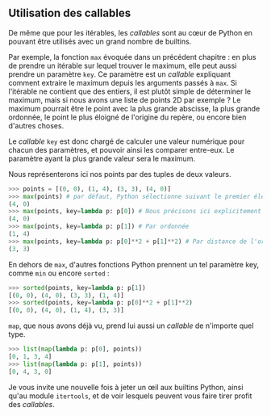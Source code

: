 ## Utilisation des callables

De même que pour les itérables, les *callables* sont au cœur de Python en pouvant être utilisés avec un grand nombre de builtins.

Par exemple, la fonction `max` évoquée dans un précédent chapitre : en plus de prendre un itérable sur lequel trouver le maximum, elle peut aussi prendre un paramètre `key`. Ce paramètre est un *callable* expliquant comment extraire le maximum depuis les arguments passés à `max`.
Si l'itérable ne contient que des entiers, il est plutôt simple de déterminer le maximum, mais si nous avons une liste de points 2D par exemple ?
Le maximum pourrait être le point avec la plus grande abscisse, la plus grande ordonnée, le point le plus éloigné de l'origine du repère, ou encore bien d'autres choses.

Le *callable* `key` est donc chargé de calculer une valeur numérique pour chacun des paramètres, et pouvoir ainsi les comparer entre-eux. Le paramètre ayant la plus grande valeur sera le maximum.

Nous représenterons ici nos points par des tuples de deux valeurs.

```python
>>> points = [(0, 0), (1, 4), (3, 3), (4, 0)]
>>> max(points) # par défaut, Python sélectionne suivant le premier élément, soit l'abscisse
(4, 0)
>>> max(points, key=lambda p: p[0]) # Nous précisons ici explicitement la sélection par l'abscisse
(4, 0)
>>> max(points, key=lambda p: p[1]) # Par ordonnée
(1, 4)
>>> max(points, key=lambda p: p[0]**2 + p[1]**2) # Par distance de l'origine
(3, 3)
```

En dehors de `max`, d'autres fonctions Python prennent un tel paramètre key, comme `min` ou encore `sorted` :

```python
>>> sorted(points, key=lambda p: p[1])
[(0, 0), (4, 0), (3, 3), (1, 4)]
>>> sorted(points, key=lambda p: p[0]**2 + p[1]**2)
[(0, 0), (4, 0), (1, 4), (3, 3)]
```

`map`, que nous avons déjà vu, prend lui aussi un *callable* de n'importe quel type.

```python
>>> list(map(lambda p: p[0], points))
[0, 1, 3, 4]
>>> list(map(lambda p: p[1], points))
[0, 4, 3, 0]
```

Je vous invite une nouvelle fois à jeter un œil aux builtins Python, ainsi qu'au module `itertools`, et de voir lesquels peuvent vous faire tirer profit des *callables*.
